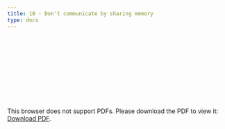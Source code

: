 ```yaml
---
title: 10 - Don't communicate by sharing memory
type: docs
---
```


<object data="/episode10.pdf" type="application/pdf" width="700px" height="700px">
    <embed src="/episode10.pdf">
        <p>This browser does not support PDFs. Please download the PDF to view it: <a href="/episode10.pdf">Download PDF</a>.</p>
    </embed>
</object>
